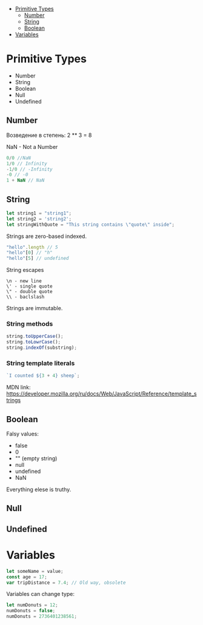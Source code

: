 - [Primitive Types](#primitive-types)
  - [Number](#number)
  - [String](#string)
  - [Boolean](#boolean)
- [Variables](#variables)

# Primitive Types
- Number
- String
- Boolean
- Null
- Undefined

## Number
Возведение в степень: 2 ** 3 = 8

NaN - Not a Number
```javascript
0/0 //NaN
1/0 // Infinity
-1/0 // -Infinity
-0 // -0
1 + NaN // NaN
```
## String
```javascript
let string1 = "string1";
let string2 = 'string2';
let stringWithQuote = "This string contains \"quote\" inside";
```
Strings are zero-based indexed. 
```javascript
"hello".length // 5
"hello"[0] // "h"
"hello"[5] // undefined
```
String escapes
```
\n - new line
\' - single quote
\" - double quote
\\ - baclslash
```
Strings are immutable.
### String methods
```javascript
string.toUpperCase();
string.toLowrCase();
string.indexOf(substring);
```
### String template literals
```javascript
`I counted ${3 + 4} sheep`;
```
MDN link: https://developer.mozilla.org/ru/docs/Web/JavaScript/Reference/template_strings
## Boolean
Falsy values:
- false
- 0
- "" (empty string)
- null
- undefined
- NaN

Everything elese is truthy.
## Null
## Undefined
# Variables
```javascript
let someName = value;
const age = 17;
var tripDistance = 7.4; // Old way, obsolete
```
Variables can change type:
```javascript
let numDonuts = 12;
numDonuts = false;
numDonuts = 2736401238561;
```
